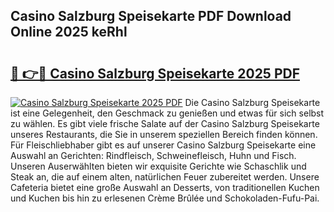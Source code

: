 ## Casino Salzburg Speisekarte PDF Download Online 2025 keRhl

# <h2><a href="http://gc892c.nevu.top/?p=Casino+Salzburg+Speisekarte">🔗 👉🔴 Casino Salzburg Speisekarte 2025 PDF</a></h2>

[![Casino Salzburg Speisekarte 2025 PDF](https://i.imgur.com/dBaPXMq.png)](http://gc892c.nevu.top/?p=Casino+Salzburg+Speisekarte)
Die Casino Salzburg Speisekarte ist eine Gelegenheit, den Geschmack zu genießen und etwas für sich selbst zu wählen. Es gibt viele frische Salate auf der Casino Salzburg Speisekarte unseres Restaurants, die Sie in unserem speziellen Bereich finden können. Für Fleischliebhaber gibt es auf unserer Casino Salzburg Speisekarte eine Auswahl an Gerichten: Rindfleisch, Schweinefleisch, Huhn und Fisch. Unseren Auserwählten bieten wir exquisite Gerichte wie Schaschlik und Steak an, die auf einem alten, natürlichen Feuer zubereitet werden. Unsere Cafeteria bietet eine große Auswahl an Desserts, von traditionellen Kuchen und Kuchen bis hin zu erlesenen Crème Brûlée und Schokoladen-Fufu-Pai.
